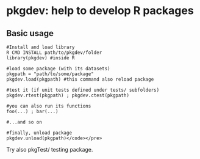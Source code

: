 # pkgdev: help to develop R packages

## Basic usage

	#Install and load library
	R CMD INSTALL path/to/pkgdev/folder
	library(pkgdev) #inside R

	#load some package (with its datasets)
	pkgpath = "path/to/some/package"
	pkgdev.load(pkgpath) #this command also reload package

	#test it (if unit tests defined under tests/ subfolders)
	pkgdev.rtest(pkgpath) ; pkgdev.ctest(pkgpath)

	#you can also run its functions
	foo(...) ; bar(...)

	#...and so on

	#finally, unload package
	pkgdev.unload(pkgpath)</code></pre>

Try also pkgTest/ testing package.
